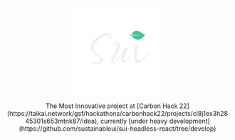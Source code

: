 <p align="center">
  <a href="https://sustainableui.com" target="_blank">
    <picture>
      <source media="(prefers-color-scheme: dark)" srcset=".github/assets/sui-logo-light.png">
      <source media="(prefers-color-scheme: light)" srcset=".github/assets/sui-logo-dark.png">
      <img alt="Sustainable UI" src=".github/assets/sui-logo-light.png" width="200" height="200" style="max-width: 100%;">
    </picture>
  </a>
</p>

<p align="center">
  The Most Innovative project at [Carbon Hack 22](https://taikai.network/gsf/hackathons/carbonhack22/projects/cl8j1ex3h2845301s653mtnk87/idea), currently [under heavy development](https://github.com/sustainableui/sui-headless-react/tree/develop)
</p>